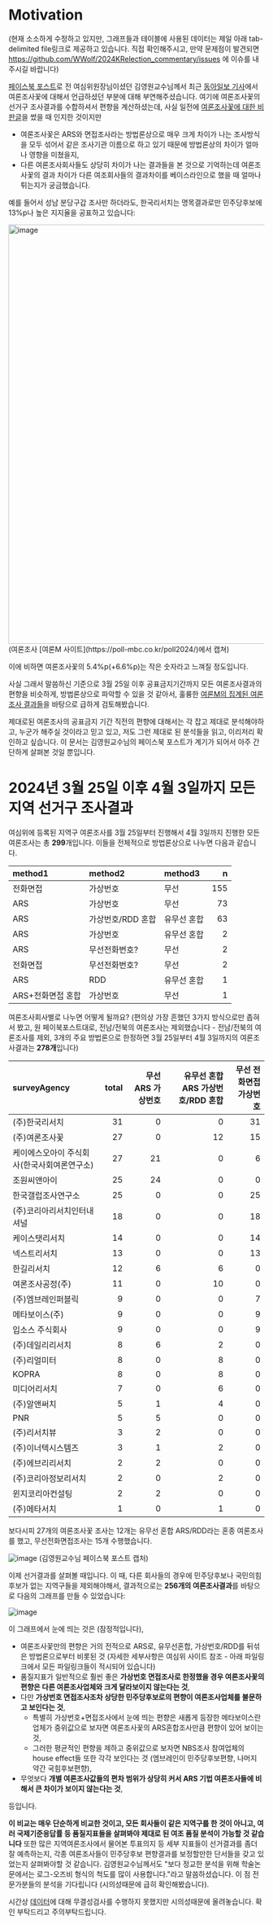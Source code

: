 # Motivation

(현재 소소하게 수정하고 있지만, 그래프들과 테이블에 사용된 데이터는 제일 아래 tab-delimited file링크로 제공하고 있습니다. 직접 확인해주시고, 만약 문제점이 발견되면 https://github.com/WWolf/2024KRelection_commentary/issues 에 이슈를 내주시길 바랍니다)

[페이스북 포스트](https://www.facebook.com/story.php?id=100004904791122&story_fbid=2626238767549591)로 전 여심위원장님이셨던 김영원교수님께서 최근 [동아일보 기사](https://www.donga.com/news/Opinion/article/all/20240414/124473792/2)에서 여론조사꽃에 대해서 언급하셨던 부분에 대해 부연해주셨습니다. 여기에 여론조사꽃의 선거구 조사결과를 수합하셔서 편향을 계산하셨는데, 사실 일전에 [여론조사꽃에 대한 비판글](20240409slownews.md)을 썼을 때 인지한 것이지만 

* 여론조사꽃은 ARS와 면접조사라는 방법론상으로 매우 크게 차이가 나는 조사방식을 모두 섞어서 같은 조사기관 이름으로 하고 있기 때문에 방법론상의 차이가 얼마나 영향을 미쳤을지,
* 다른 여론조사회사들도 상당히 차이가 나는 결과들을 본 것으로 기억하는데 여론조사꽃의 결과 차이가 다른 여조회사들의 결과차이를 베이스라인으로 했을 때 얼마나 튀는지가 궁금했습니다. 

예를 들어서 성남 분당구갑 조사만 하더라도, 한국리서치는 명목결과로만 민주당후보에 13%p나 높은 지지율을 공표하고 있습니다:

<img width="824" alt="image" src="https://github.com/WWolf/2024KRelection_commentary/assets/531000/21f2ab33-3eb1-46f4-a765-5d70e29ce09b">
(여론조사 [여론M 사이트](https://poll-mbc.co.kr/poll2024/)에서 캡쳐)

이에 비하면 여론조사꽃의 5.4%p(+6.6%p)는 작은 숫자라고 느껴질 정도입니다.

사실 그래서 말씀하신 기준으로 3월 25일 이후 공표금지기간까지 모든 여론조사결과의 편향을 비슷하게, 방법론상으로 파악할 수 있을 것 같아서, 훌륭한 [여론M의 집계된 여론조사 결과들](https://poll-mbc.co.kr/poll2024/)을 바탕으로 급하게 검토해봤습니다.

제대로된 여론조사의 공표금지 기간 직전의 편향에 대해서는 각 잡고 제대로 분석해야하고, 누군가 해주실 것이라고 믿고 있고, 저도 그런 제대로 된 분석들을 읽고, 이리저리 확인하고 싶습니다. 이 문서는 김영원교수님의 페이스북 포스트가 계기가 되어서 아주 간단하게 살펴본 것일 뿐입니다.

# 2024년 3월 25일 이후 4월 3일까지 모든 지역 선거구 조사결과

여심위에 등록된 지역구 여론조사를 3월 25일부터 진행해서 4월 3일까지 진행한 모든 여론조사는 총 **299**개입니다. 이들을 전체적으로 방법론상으로 나누면 다음과 같습니다.

|method1           |method2           |method3     |   n|
|:-----------------|:-----------------|:-----------|---:|
|전화면접          |가상번호          |무선        | 155|
|ARS               |가상번호          |무선        |  73|
|ARS               |가상번호/RDD 혼합 |유무선 혼합 |  63|
|ARS               |가상번호          |유무선 혼합 |   2|
|ARS               |무선전화번호?     |무선        |   2|
|전화면접          |무선전화번호?     |무선        |   2|
|ARS               |RDD               |유무선 혼합 |   1|
|ARS+전화면접 혼합 |가상번호          |무선        |   1|

여론조사회사별로 나누면 어떻게 될까요? (편의상 가장 흔했던 3가지 방식으로만 좁혀서 봤고, 원 페이북포스트대로, 전남/전북의 여론조사는 제외했습니다 - 전남/전북의 여론조사를 제외, 3개의 주요 방법론으로 한정하면 3월 25일부터 4월 3일까지의 여론조사결과는 **278개**입니다)

|surveyAgency                                | total| 무선 ARS 가상번호| 유무선 혼합 ARS 가상번호/RDD 혼합| 무선 전화면접 가상번호|
|:-------------------------------------------|-----:|-----------------:|---------------------------------:|----------------------:|
|(주)한국리서치                              |    31|                 0|                                 0|                     31|
|(주)여론조사꽃                              |    27|                 0|                                12|                     15|
|케이에스오아이 주식회사(한국사회여론연구소) |    27|                21|                                 0|                      6|
|조원씨앤아이                                |    25|                24|                                 0|                      0|
|한국갤럽조사연구소                          |    25|                 0|                                 0|                     25|
|(주)코리아리서치인터내셔널                  |    18|                 0|                                 0|                     18|
|케이스탯리서치                              |    14|                 0|                                 0|                     14|
|넥스트리서치                                |    13|                 0|                                 0|                     13|
|한길리서치                                  |    12|                 6|                                 6|                      0|
|여론조사공정(주)                            |    11|                 0|                                10|                      0|
|(주)엠브레인퍼블릭                          |     9|                 0|                                 0|                      7|
|메타보이스(주)                              |     9|                 0|                                 0|                      9|
|입소스 주식회사                             |     9|                 0|                                 0|                      9|
|(주)데일리리서치                            |     8|                 6|                                 2|                      0|
|(주)리얼미터                                |     8|                 0|                                 8|                      0|
|KOPRA                                       |     8|                 0|                                 8|                      0|
|미디어리서치                                |     7|                 0|                                 6|                      0|
|(주)알앤써치                                |     5|                 1|                                 4|                      0|
|PNR                                         |     5|                 5|                                 0|                      0|
|(주)리서치뷰                                |     3|                 2|                                 0|                      0|
|(주)이너텍시스템즈                          |     3|                 1|                                 2|                      0|
|(주)에브리리서치                            |     2|                 2|                                 0|                      0|
|(주)코리아정보리서치                        |     2|                 0|                                 2|                      0|
|윈지코리아컨설팅                            |     2|                 2|                                 0|                      0|
|(주)메타서치                                 |     1|                 0|                                 1|                      0|

보다시피 27개의 여론조사꽃 조사는 12개는 유무선 혼합 ARS/RDD라는 혼종 여론조사를 했고, 무선전화면접조사는 15개 수행했습니다.

![image](https://github.com/WWolf/2024KRelection_commentary/assets/531000/e27396a4-fd61-4a4a-b8c3-1c5d3bfc9419) (김영원교수님 페이스북 포스트 캡처)

이제 선거결과를 살펴볼 때입니다. 이 때, 다른 회사들의 경우에 민주당후보나 국민의힘후보가 없는 지역구들을 제외해야해서, 결과적으로는 **256개의 여론조사결과**를 바탕으로 다음의 그래프를 만들 수 있었습니다:

![image](https://github.com/WWolf/2024KRelection_commentary/assets/531000/a11df935-6045-4734-ad0f-3858768e816c)

이 그래프에서 눈에 띄는 것은 (잠정적입니다),

* 여론조사꽃만의 편향은 거의 전적으로 ARS로, 유무선혼합, 가상번호/RDD를 뒤섞은 방법론으로부터 비롯된 것 (자세한 세부사항은 여심위 사이트 참조 - 아래 파일링크에서 모든 파일링크들이 적시되어 있습니다)
* 품질지표가 일반적으로 훨씬 좋은 **가상번호 면접조사로 한정했을 경우 여론조사꽃의 편향은 다른 여론조사업체와 크게 달라보이지 않는다는 것**,
* 다만 **가상번호 면접조사조차 상당한 민주당후보로의 편향이 여론조사업체를 불문하고 보인다는 것**,
  - 특별히 가상번호+면접조사에서 눈에 띄는 편향은 새롭게 등장한 메타보이스란 업체가 중위값으로 보자면 여론조사꽃의 ARS혼합조사만큼 편향이 있어 보이는 것,
  - 그러한 평균적인 편향을 제하고 중위값으로 보자면 NBS조사 참여업체의 house effect들 또한 각각 보인다는 것 (엠브레인이 민주당후보편향, 나머지 약간 국힘후보편향),
* 무엇보다 **개별 여론조사값들의 편차 범위가 상당히 커서 ARS 기법 여론조사들에 비해서 큰 차이가 보이지 않는다는 것**,

등입니다. 

**이 비교는 매우 단순하게 비교한 것이고, 모든 회사들이 같은 지역구를 한 것이 아니고, 여러 국제기준응답률 등 품질지표들을 살펴봐야 제대로 된 여조 품질 분석이 가능할 것 같습니다** 또한 많은 지역여론조사에서 물어본 투표의지 등 세부 지표들이 선거결과를 좀더 잘 예측하는지, 각종 여론조사들이 민주당후보 편향결과를 보정할만한 단서들을 갖고 있었는지 살펴봐야할 것 같습니다. 김영원교수님께서도 "보다 정교한 분석을 위해 학술논문에서는 로그-오즈비 형식의 척도를 많이 사용합니다."라고 말씀하셨습니다. 이 점 전문가분들의 분석을 기다립니다 (시의성때문에 급히 확인해봤습니다).

시간상 [데이터](poll_data/20240417_polls_raw_data.tsv)에 대해 무결성검사를 수행하지 못했지만 시의성때문에 올려놓습니다. 확인 부탁드리고 주의부탁드립니다.
